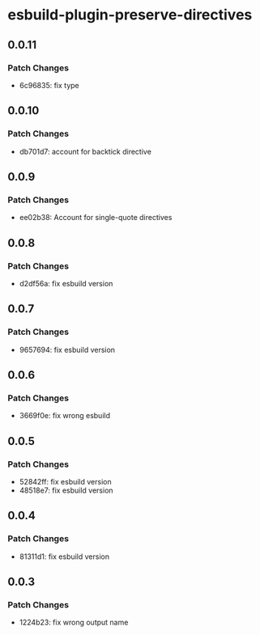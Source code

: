 # esbuild-plugin-preserve-directives

## 0.0.11

### Patch Changes

- 6c96835: fix type

## 0.0.10

### Patch Changes

- db701d7: account for backtick directive

## 0.0.9

### Patch Changes

- ee02b38: Account for single-quote directives

## 0.0.8

### Patch Changes

- d2df56a: fix esbuild version

## 0.0.7

### Patch Changes

- 9657694: fix esbuild version

## 0.0.6

### Patch Changes

- 3669f0e: fix wrong esbuild

## 0.0.5

### Patch Changes

- 52842ff: fix esbuild version
- 48518e7: fix esbuild version

## 0.0.4

### Patch Changes

- 81311d1: fix esbuild version

## 0.0.3

### Patch Changes

- 1224b23: fix wrong output name
